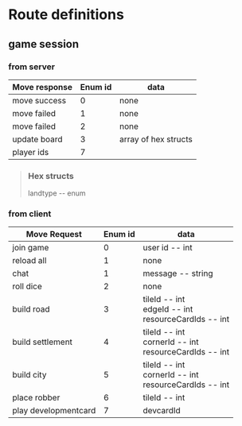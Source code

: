 # Route definitions

## game session
### from server
| Move response | Enum id | data |
|---|---|---|
| move success | 0 | none |
| move failed | 1 | none |
| move failed | 2 | none |
| update board | 3 | array of hex structs |
| player ids | 7 | 

> ### Hex structs
> landtype -- enum
> 

### from client
| Move Request | Enum id | data |
|---|---|---|
| join game | 0 | user id -- int<br/> |
| reload all | 1 | none |
| chat | 1 | message -- string<br/> |
| roll dice | 2 | none |
| build road | 3 | tileId -- int<br/>edgeId -- int<br/>resourceCardIds -- int<br/>|
| build settlement | 4 | tileId -- int<br/>cornerId -- int<br/>resourceCardIds -- int<br/> |
| build city | 5 | tileId -- int<br/>cornerId -- int<br/>resourceCardIds -- int<br/> |
| place robber | 6 | tileId -- int<br/> |
| play developmentcard | 7 | devcardId<br/> |